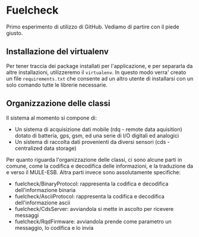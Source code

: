 # Fuelcheck

Primo esperimento di utilizzo di GitHub. Vediamo di partire con il piede giusto.

## Installazione del virtualenv

Per tener traccia dei package installati per l'applicazione, e per separarla da altre installazioni, utilizzeremo il
`virtualenv`. In questo modo verra' creato un file `requirements.txt` che consente ad un altro utente di installarsi
con un solo comando tutte le librerie necessarie.

## Organizzazione delle classi

Il sistema al momento si compone di:

  * Un sistema di acquisizione dati mobile (rdq - remote data aquisition) dotato di batteria, gps, gsm, ed una serie di
    I/O digitali ed analogici
  * Un sistema di raccolta dati provenienti da diversi sensori (cds - centralized data storage)

Per quanto riguarda l'organizzazione delle classi, ci sono alcune parti in comune, come la codifica e decodifica delle
informazioni, e la traduzione da e verso il MULE-ESB. Altra parti invece sono assolutamente specifiche:

  * fuelcheck/BinaryProtocol: rappresenta la codifica e decodifica dell'informazione binaria
  * fuelcheck/AsciiProtocol: rappresenta la codifica e decodifica dell'informazione ascii
  * fuelcheck/CdsServer: avviandola si mette in ascolto per ricevere messaggi
  * fuelcheck/RqdFirmware: avviandola prende come parametro un messaggio, lo codifica e lo invia




